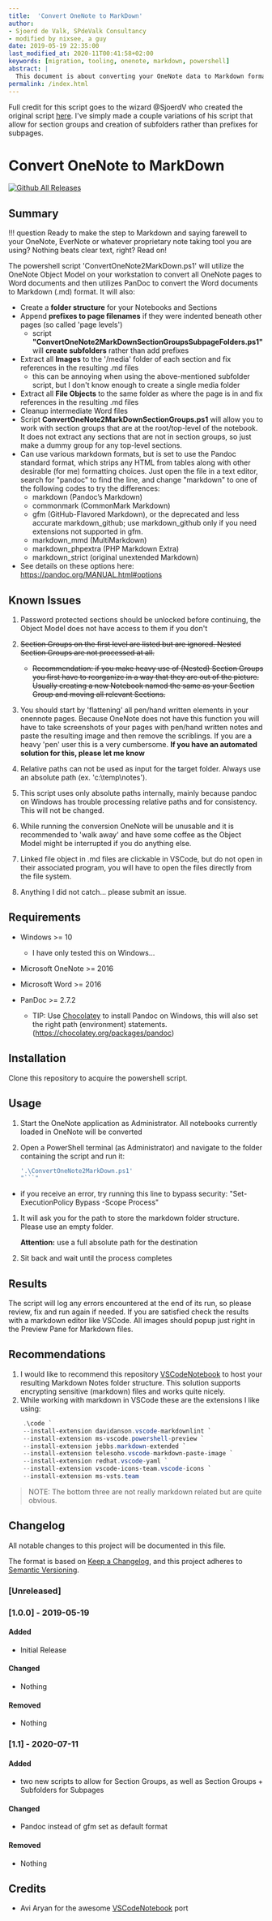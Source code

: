 ```yaml
---
title:  'Convert OneNote to MarkDown'
author:
- Sjoerd de Valk, SPdeValk Consultancy
- modified by nixsee, a guy
date: 2019-05-19 22:35:00
last_modified_at: 2020-11T00:41:58+02:00
keywords: [migration, tooling, onenote, markdown, powershell]
abstract: |
  This document is about converting your OneNote data to Markdown format.
permalink: /index.html
---
```


Full credit for this script goes to the wizard @SjoerdV who created the original script [here](https://github.com/SjoerdV/ConvertOneNote2MarkDown). I've simply made a couple variations of his script that allow for section groups and creation of subfolders rather than prefixes for subpages.

# Convert OneNote to MarkDown

[![Github All Releases](https://img.shields.io/github/downloads/SjoerdV/ConvertOneNote2MarkDown/total.svg)](https://github.com/SjoerdV/ConvertOneNote2MarkDown/releases)

## Summary

!!! question Ready to make the step to Markdown and saying farewell to your OneNote, EverNote or whatever proprietary note taking tool you are using? Nothing beats clear text, right? Read on!

The powershell script 'ConvertOneNote2MarkDown.ps1' will utilize the OneNote Object Model on your workstation to convert all OneNote pages to Word documents and then utilizes PanDoc to convert the Word documents to Markdown (.md) format. It will also:

* Create a **folder structure** for your Notebooks and Sections
* Append **prefixes to page filenames** if they were indented beneath other pages (so called 'page levels')
  * script **"ConvertOneNote2MarkDownSectionGroupsSubpageFolders.ps1"** will **create subfolders** rather than add prefixes
* Extract all **Images** to the '/media' folder of each section and fix references in the resulting .md files
  * this can be annoying when using the above-mentioned subfolder script, but I don't know enough to create a single media folder
* Extract all **File Objects** to the same folder as where the page is in and fix references in the resulting .md files
* Cleanup intermediate Word files
* Script **ConvertOneNote2MarkDownSectionGroups.ps1** will allow you to work with section groups that are at the root/top-level of the notebook. It does not extract any sections that are not in section groups, so just make a dummy group for any top-level sections.
* Can use various markdown formats, but is set to use the Pandoc standard format, which strips any HTML from tables along with other desirable (for me) formatting choices.
  Just open the file in a text editor, search for "pandoc" to find the line, and change "markdown" to one of the following codes to try the differences:
   * markdown (Pandoc’s Markdown)
   * commonmark (CommonMark Markdown)
   * gfm (GitHub-Flavored Markdown), or the deprecated and less accurate markdown_github; use markdown_github only if you need extensions not supported in gfm.
   * markdown_mmd (MultiMarkdown)
   * markdown_phpextra (PHP Markdown Extra)
   * markdown_strict (original unextended Markdown)
* See details on these options here: https://pandoc.org/MANUAL.html#options
## Known Issues

1. Password protected sections should be unlocked before continuing, the Object Model does not have access to them if you don't
1. ~~Section Groups on the first level are listed but are ignored. Nested Section Groups are not processed at all.~~
    * ~~Recommendation: if you make heavy use of (Nested) Section Groups you first have to reorganize in a way that they are out of the picture. Usually creating a new Notebook named the same as your Section Group and moving all relevant Sections.~~
    
1. You should start by 'flattening' all pen/hand written elements in your onennote pages. Because OneNote does not have this function you will have to take screenshots of your pages with pen/hand written notes and paste the resulting image and then remove the scriblings. If you are a heavy 'pen' user this is a very cumbersome. **If you have an automated solution for this, please let me know**
1. Relative paths can not be used as input for the target folder. Always use an absolute path (ex. 'c:\temp\notes').
1. This script uses only absolute paths internally, mainly because pandoc on Windows has trouble processing relative paths and for consistency. This will not be changed.
1. While running the conversion OneNote will be unusable and it is recommended to 'walk away' and have some coffee as the Object Model might be interrupted if you do anything else.
1. Linked file object in .md files are clickable in VSCode, but do not open in their associated program, you will have to open the files directly from the file system.
1. Anything I did not catch... please submit an issue.

## Requirements

* Windows >= 10

  * I have only tested this on Windows...

* Microsoft OneNote >= 2016

* Microsoft Word >= 2016

* PanDoc >= 2.7.2

  * TIP: Use [Chocolatey](https://chocolatey.org/docs/installation#install-with-powershellexe) to install Pandoc on Windows, this will also set the right path (environment) statements. (https://chocolatey.org/packages/pandoc)
    

## Installation

Clone this repository to acquire the powershell script.

## Usage

1. Start the OneNote application as Administrator. All notebooks currently loaded in OneNote will be converted
1. Open a PowerShell terminal (as Administrator) and navigate to the folder containing the script and run it:

    ```powershell
    '.\ConvertOneNote2MarkDown.ps1'
    "```"
    
* if you receive an error, try running this line to bypass security:
     "Set-ExecutionPolicy Bypass -Scope Process"

1. It will ask you for the path to store the markdown folder structure. Please use an empty folder.

    **Attention:** use a full absolute path for the destination

1. Sit back and wait until the process completes

## Results

The script will log any errors encountered at the end of its run, so please review, fix and run again if needed.
If you are satisfied check the results with a markdown editor like VSCode. All images should popup just right in the Preview Pane for Markdown files.

## Recommendations

1. I would like to recommend this repository [VSCodeNotebook](https://github.com/aviaryan/VSCodeNotebook) to host your resulting Markdown Notes folder structure. This solution supports encrypting sensitive (markdown) files and works quite nicely.
1. While working with markdown in VSCode these are the extensions I like using:

```powershell
    .\code `
    --install-extension davidanson.vscode-markdownlint `
    --install-extension ms-vscode.powershell-preview `
    --install-extension jebbs.markdown-extended `
    --install-extension telesoho.vscode-markdown-paste-image `
    --install-extension redhat.vscode-yaml `
    --install-extension vscode-icons-team.vscode-icons `
    --install-extension ms-vsts.team
```

> NOTE: The bottom three are not really markdown related but are quite obvious.

## Changelog

All notable changes to this project will be documented in this file.

The format is based on [Keep a Changelog](https://keepachangelog.com/en/1.0.0/),
and this project adheres to [Semantic Versioning](https://semver.org/spec/v2.0.0.html).

### [Unreleased]

### [1.0.0] - 2019-05-19

#### Added

* Initial Release

#### Changed

* Nothing

#### Removed

* Nothing

### [1.1] - 2020-07-11
#### Added
 * two new scripts to allow for Section Groups, as well as Section Groups + Subfolders for Subpages
 
#### Changed
* Pandoc instead of gfm set as default format

#### Removed
* Nothing
 

## Credits
* Avi Aryan for the awesome [VSCodeNotebook](https://github.com/aviaryan/VSCodeNotebook) port

